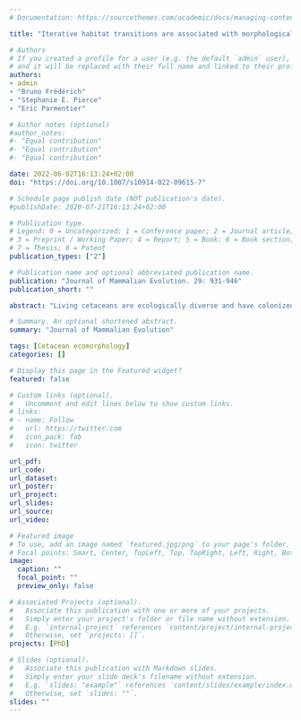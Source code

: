 ```yaml
---
# Documentation: https://sourcethemes.com/academic/docs/managing-content/

title: "Iterative habitat transitions are associated with morphological convergence of the backbone in delphinoids"

# Authors
# If you created a profile for a user (e.g. the default `admin` user), write the username (folder name) here 
# and it will be replaced with their full name and linked to their profile.
authors: 
- admin
- "Bruno Frédérich"
- "Stephanie E. Pierce"
- "Eric Parmentier"

# Author notes (optional)
#author_notes:
#- "Equal contribution"
#- "Equal contribution"
#- "Equal contribution"

date: 2022-06-02T16:13:24+02:00
doi: "https://doi.org/10.1007/s10914-022-09615-7"

# Schedule page publish date (NOT publication's date).
#publishDate: 2020-07-21T16:13:24+02:00

# Publication type.
# Legend: 0 = Uncategorized; 1 = Conference paper; 2 = Journal article;
# 3 = Preprint / Working Paper; 4 = Report; 5 = Book; 6 = Book section;
# 7 = Thesis; 8 = Patent
publication_types: ["2"]

# Publication name and optional abbreviated publication name.
publication: "Journal of Mammalian Evolution. 29: 931-946"
publication_short: ""

abstract: "Living cetaceans are ecologically diverse and have colonized habitats ranging from rivers and estuaries to the open ocean. This ecological diversity is strongly associated with variation of vertebral morphology. Interestingly, intraspecific ecological specialization between coastal and offshore environments has also been described for several species of extant delphinoids (Monodontidae, Phocoenidae, and Delphinidae). These apparent similar ecological specialisations between and within species provide a framework to compare ecomorphological patterns below and above the species level. Here, we investigated the tempo of habitat transitions during the delphinoid evolutionary history and we quantified the effect of habitat on the vertebral morphology in all delphinoids and between bottlenose dolphin (Tursiops truncatus) ecotypes of the western North Atlantic Ocean. Our comparative analyses highlight iterative habitat transitions and associated morphological convergences of the axial skeleton in delphinoids, both occurring at high evolutionary rates. Moreover, morphological modifications between coastal and offshore bottlenose dolphin ecotypes are similar in direction and magnitude to those observed in the entire Delphinidae family. Ecomorphological patterns currently observed at the intraspecific level might reflect macroevolutionary patterns that contributed to diversification."

# Summary. An optional shortened abstract.
summary: "Journal of Mammalian Evolution"

tags: [Cetacean ecomorphology]
categories: []

# Display this page in the Featured widget?
featured: false

# Custom links (optional).
#   Uncomment and edit lines below to show custom links.
# links:
# - name: Follow
#   url: https://twitter.com
#   icon_pack: fab
#   icon: twitter

url_pdf:
url_code:
url_dataset:
url_poster:
url_project:
url_slides:
url_source:
url_video:

# Featured image
# To use, add an image named `featured.jpg/png` to your page's folder. 
# Focal points: Smart, Center, TopLeft, Top, TopRight, Left, Right, BottomLeft, Bottom, BottomRight.
image:
  caption: ""
  focal_point: ""
  preview_only: false

# Associated Projects (optional).
#   Associate this publication with one or more of your projects.
#   Simply enter your project's folder or file name without extension.
#   E.g. `internal-project` references `content/project/internal-project/index.md`.
#   Otherwise, set `projects: []`.
projects: [PhD]

# Slides (optional).
#   Associate this publication with Markdown slides.
#   Simply enter your slide deck's filename without extension.
#   E.g. `slides: "example"` references `content/slides/example/index.md`.
#   Otherwise, set `slides: ""`.
slides: ""
---
```

